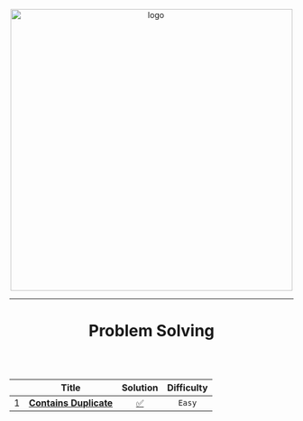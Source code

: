 <p align="center">
<a href="https://leetcode.com/Tolbaax/">
<img src="https://assets.leetcode.com/static_assets/public/webpack_bundles/images/logo-dark.e99485d9b.svg" width="500" alt="logo"></a>
</p>

---
<h1 align="center">Problem Solving</h1> 

<br/><br/>     

|  |                                                             Title                                                             |                                        Solution                                         | Difficulty  |
|:---:|:-------------------------------------------------------------------------------------------------------------------------------:|:---------------------------------------------------------------------------------------:|:------:|
| 1 |                                 [**Contains Duplicate**](https://leetcode.com/problems/contains-duplicate/)                                 | [✅]()  |  `Easy`  |


